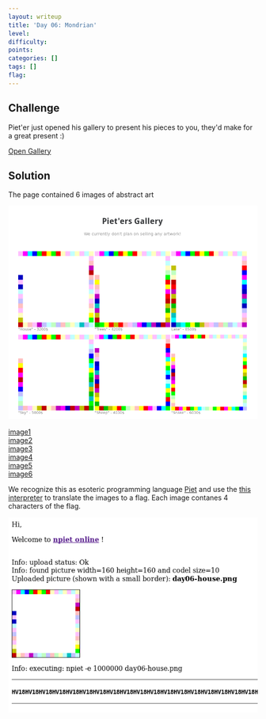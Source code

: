 ```yaml
---
layout: writeup
title: 'Day 06: Mondrian'
level:
difficulty:
points:
categories: []
tags: []
flag:
---
```

## Challenge

Piet'er just opened his gallery to present his pieces to you, they'd
make for a great present :)

[Open Gallery][1]

## Solution

The page contained 6 images of abstract art

![](writeupfiles/day06-gallery.png)

[image1](writeupfiles/day06-house.png)  
[image2](writeupfiles/day06-2-trees.png)  
[image3](writeupfiles/day06-3-lake.png)  
[image4](writeupfiles/day06-4-sky.png)  
[image5](writeupfiles/day06-5-sheep.png)  
[image6](writeupfiles/day06-6-snake.png)

We recognize this as esoteric programming language [Piet][2] and use the
[this interpreter][3] to translate the images to a flag. Each image
contanes 4 characters of the flag.

![](writeupfiles/day06-results.png)



[1]: https://hackvent.hacking-lab.com/Mondrian-Gallery/
[2]: http://www.dangermouse.net/esoteric/piet.html
[3]: https://www.bertnase.de/npiet/npiet-execute.php
